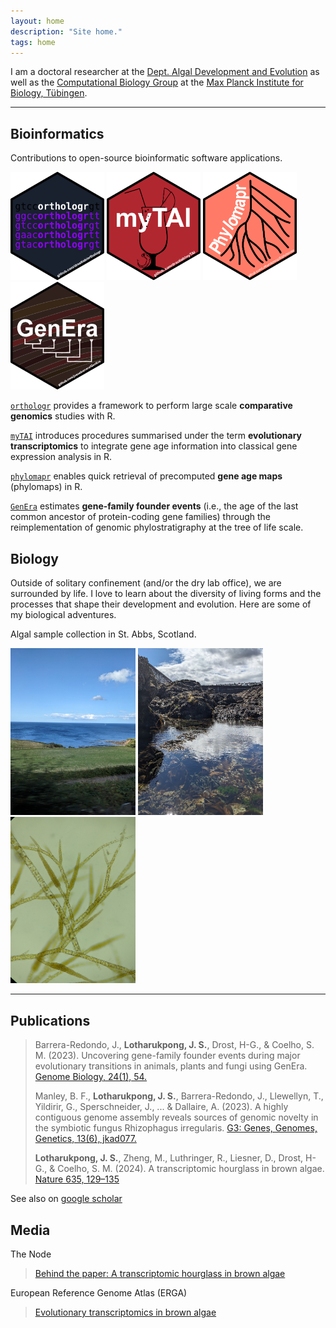 ```yaml
---
layout: home
description: "Site home."
tags: home
---
```


I am a doctoral researcher at the [Dept. Algal Development and Evolution](https://www.bio.mpg.de/48867/algal-development-and-evolution-s) as well as the [Computational Biology Group](https://drostlab.com/) at the [Max Planck Institute for Biology, Tübingen](https://www.bio.mpg.de/).

---

## Bioinformatics
Contributions to open-source bioinformatic software applications.

[<img src="https://github.com/LotharukpongJS/LotharukpongJS.github.io/blob/main/images/orthologr_logo.png?raw=true" width="150">](https://drostlab.github.io/orthologr) [<img src="https://github.com/LotharukpongJS/LotharukpongJS.github.io/blob/main/images/myTAI_logo.png?raw=true" width="150">](https://drostlab.github.io/myTAI) [<img src="https://github.com/LotharukpongJS/LotharukpongJS.github.io/blob/main/images/phylomapr_logo.png?raw=true" width="150">](https://lotharukpongjs.github.io/phylomapr) [<img src="https://github.com/LotharukpongJS/LotharukpongJS.github.io/blob/main/images/GenEra_logo_dark.png?raw=true" width="150">](https://github.com/josuebarrera/GenEra)

[`orthologr`](https://drostlab.github.io/orthologr) provides a framework to perform large scale **comparative genomics** studies with R.

[`myTAI`](https://drostlab.github.io/myTAI) introduces procedures summarised under the term **evolutionary transcriptomics** to integrate gene age information into classical gene expression analysis in R.

[`phylomapr`](https://lotharukpongjs.github.io/phylomapr/) enables quick retrieval of precomputed **gene age maps** (phylomaps) in R.

[`GenEra`](https://github.com/josuebarrera/GenEra) estimates **gene-family founder events** (i.e., the age of the last common ancestor of protein-coding gene families) through the reimplementation of genomic phylostratigraphy at the tree of life scale.

## Biology
Outside of solitary confinement (and/or the dry lab office), we are surrounded by life. I love to learn about the diversity of living forms and the processes that shape their development and evolution. Here are some of my biological adventures.

Algal sample collection in St. Abbs, Scotland.

<img src="https://github.com/LotharukpongJS/LotharukpongJS.github.io/blob/main/images/PXL_20230821_151113739.jpg?raw=true" width="200" alt="The sea over St. Abbs."> <img src="https://github.com/LotharukpongJS/LotharukpongJS.github.io/blob/main/images/PXL_20230822_120843250.jpg?raw=true?raw=true" width="200" alt="Tide pool"> <img src="https://github.com/LotharukpongJS/LotharukpongJS.github.io/blob/main/images/PXL_20230823_163653386.MP.jpg?raw=true" width="200" alt="Ectocarpus.">

---

## Publications

> Barrera-Redondo, J., **Lotharukpong, J. S.**, Drost, H-G., & Coelho, S. M. (2023). Uncovering gene-family founder events during major evolutionary transitions in animals, plants and fungi using GenEra. [Genome Biology, 24(1), 54.](https://doi.org/10.1186/s13059-023-02895-z)
>  
> Manley, B. F., **Lotharukpong, J. S.**, Barrera-Redondo, J., Llewellyn, T., Yildirir, G., Sperschneider, J., ... & Dallaire, A. (2023). A highly contiguous genome assembly reveals sources of genomic novelty in the symbiotic fungus Rhizophagus irregularis. [G3: Genes, Genomes, Genetics, 13(6), jkad077.](https://doi.org/10.1093/g3journal/jkad077)
>
> **Lotharukpong, J. S.**, Zheng, M., Luthringer, R., Liesner, D., Drost, H-G., & Coelho, S. M. (2024). A transcriptomic hourglass in brown algae. [Nature 635, 129–135](https://doi.org/10.1038/s41586-024-08059-8)
>

See also on [google scholar](https://scholar.google.com/citations?user=2HiLuNEAAAAJ&hl)

## Media

The Node
> [Behind the paper: A transcriptomic hourglass in brown algae](https://thenode.biologists.com/behind-the-paper-a-transcriptomic-hourglass-in-brown-algae/research/)
>
European Reference Genome Atlas (ERGA)
> [Evolutionary transcriptomics in brown algae](https://www.erga-biodiversity.eu/post/a-transcriptomic-hourglass-in-brown-algae)

